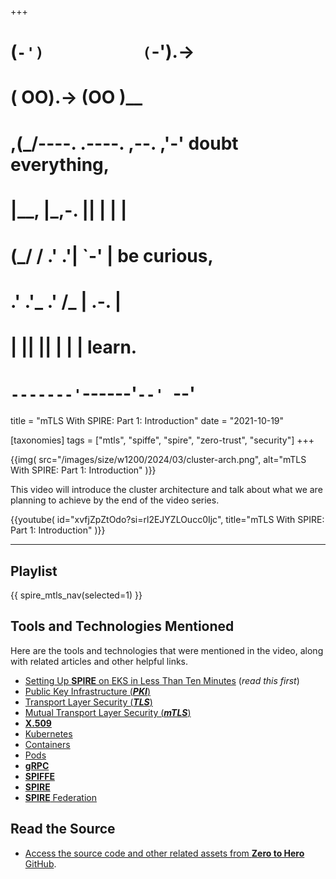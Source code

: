 +++
#   (`-')           (`-').->
#   ( OO).->        (OO )__
# ,(_/----. .----. ,--. ,'-' doubt everything,
# |__,    |\_,-.  ||  | |  |
#  (_/   /    .' .'|  `-'  | be curious,
#  .'  .'_  .'  /_ |  .-.  |
# |       ||      ||  | |  | learn.
# `-------'`------'`--' `--'

title = "mTLS With SPIRE: Part 1: Introduction"
date = "2021-10-19"

[taxonomies]
tags = ["mtls", "spiffe", "spire", "zero-trust", "security"]
+++

{{img(
  src="/images/size/w1200/2024/03/cluster-arch.png",
  alt="mTLS With SPIRE: Part 1: Introduction"
)}}

This video will introduce the cluster architecture and talk about what we are
planning to achieve by the end of the video series.

{{youtube(
  id="xvfjZpZtOdo?si=rl2EJYZLOucc0Ijc", 
  title="mTLS With SPIRE: Part 1: Introduction"
)}}

--------

## Playlist

{{ spire_mtls_nav(selected=1) }}

## Tools and Technologies Mentioned

Here are the tools and technologies that were mentioned in the video, along with
related articles and other helpful links.

* [Setting Up **SPIRE** on EKS in Less 
  Than Ten Minutes](@/spire/spire-rocks.md) (_read this first_)
* [Public Key Infrastructure (**_PKI_**)](https://en.wikipedia.org/wiki/Public_key_infrastructure)
* [Transport Layer Security (**_TLS_**)](https://en.wikipedia.org/wiki/Transport_Layer_Security)
* [Mutual Transport Layer Security (**_mTLS_**)](https://en.wikipedia.org/wiki/Mutual_authentication)
* [**X.509**](https://en.wikipedia.org/wiki/X.509)
* [Kubernetes](https://kubernetes.io/docs/home/)
* [Containers](https://kubernetes.io/docs/concepts/containers/)
* [Pods](https://kubernetes.io/docs/concepts/workloads/pods/)
* [**gRPC**](https://grpc.io/)
* [**SPIFFE**](https://spiffe.io/)
* [**SPIRE**](https://spiffe.io/docs/latest/spiffe-about/overview/)
* [**SPIRE** Federation](https://spiffe.io/docs/latest/architecture/federation/readme/)

## Read the Source

* [Access the source code and other related assets from **Zero to Hero** GitHub](https://github.com/zerotohero-dev/spire-mtls).
